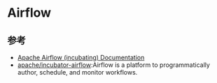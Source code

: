 # Airflow

## 参考

* [Apache Airflow (incubating) Documentation](http://pythonhosted.org/airflow/index.html)
* [apache/incubator-airflow](https://github.com/apache/incubator-airflow):Airflow is a platform to programmatically author, schedule, and monitor workflows.
